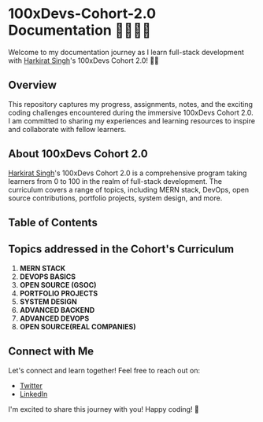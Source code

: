 # 100xDevs-Cohort-2.0 Documentation 🧑🏽‍💻🚀

Welcome to my documentation journey as I learn full-stack development with [Harkirat Singh](https://www.linkedin.com/in/kirat-li/)'s 100xDevs Cohort 2.0! 🎥📄

## Overview

This repository captures my progress, assignments, notes, and the exciting coding challenges encountered during the immersive 100xDevs Cohort 2.0. I am committed to sharing my experiences and learning resources to inspire and collaborate with fellow learners.

## About 100xDevs Cohort 2.0

[Harkirat Singh](https://www.linkedin.com/in/kirat-li/)'s 100xDevs Cohort 2.0 is a comprehensive program taking learners from 0 to 100 in the realm of full-stack development. The curriculum covers a range of topics, including MERN stack, DevOps, open source contributions, portfolio projects, system design, and more.

## Table of Contents

## Topics addressed in the Cohort's Curriculum

1. **MERN STACK**
2. **DEVOPS BASICS**
3. **OPEN SOURCE (GSOC)**
4. **PORTFOLIO PROJECTS**
5. **SYSTEM DESIGN**
6. **ADVANCED BACKEND**
7. **ADVANCED DEVOPS**
8. **OPEN SOURCE(REAL COMPANIES)**

## Connect with Me

Let's connect and learn together! Feel free to reach out on:

- [Twitter](https://twitter.com/Sachin_20000)
- [LinkedIn](https://www.linkedin.com/in/sachin-sharma-318b01211/)





I'm excited to share this journey with you! Happy coding! 🚀
